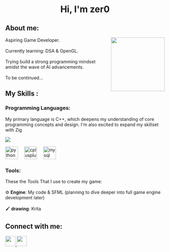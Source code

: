 <h1 align="center">Hi, I'm zer0</h1>

<h2 align="left">About me:</h2>

<img align="right" height="170" src="https://pa1.narvii.com/6012/8a10f08a07fc97b392249973c5d184dca437c909_hq.gif"  />

<p align="left">Aspiring Game Developer.<br><br>Currently learning: DSA & OpenGL.<br><br>Trying build a strong programming mindset amidst the wave of AI advancements.<br><br> To be continued...</p>

<h2 align="left">My Skills :</h2>

<h3 align="left">Programming Languages:</h3>

<p align="left">My primary language is C++, which deepens my understanding of core programming concepts and design. I'm also excited to expand my skillset with Zig</p>

<a href="https://www.codewars.com/users/Zer0iq0"><img src="https://www.codewars.com/users/Zer0iq0/badges/micro"></a>
<br>

<div align="left">
  <img src="https://img.shields.io/badge/Python-3776AB?logo=python&logoColor=white&style=for-the-badge" height="40" alt="python logo"  />
  <img width="12" />
  <img src="https://img.shields.io/badge/C++-00599C?logo=cplusplus&logoColor=white&style=for-the-badge" height="40" alt="cplusplus logo"  />
  <img width="12" />
  <img src="https://img.shields.io/badge/MySQL-4479A1?logo=mysql&logoColor=white&style=for-the-badge" height="40" alt="mysql logo"  />
</div>

<h3 align="left">Tools:</h3>

<p align="left">These the Tools That I use to create my game:<br><br>⚙️ <b>Engine</b>: My code & SFML (planning to dive deeper into full game engine development later)<br><br>🖌️ <b>drawing</b>: Krita</p>

<p align="left"></p>

<h2 align="left">Connect with me:</h2>

<p align="left"> <a href="http://www.instagram.com/zer0.iq0" target="_blank" rel="noreferrer"> <picture> <source media="(prefers-color-scheme: dark)" srcset="https://raw.githubusercontent.com/danielcranney/readme-generator/main/public/icons/socials/instagram-dark.svg" /> <source media="(prefers-color-scheme: light)" srcset="https://raw.githubusercontent.com/danielcranney/readme-generator/main/public/icons/socials/instagram.svg" /> <img src="https://raw.githubusercontent.com/danielcranney/readme-generator/main/public/icons/socials/instagram.svg" width="32" height="32" /> </picture> </a> <a href="https://www.x.com/zer0iq0" target="_blank" rel="noreferrer"> <picture> <source media="(prefers-color-scheme: dark)" srcset="https://raw.githubusercontent.com/danielcranney/readme-generator/main/public/icons/socials/twitter-dark.svg" /> <source media="(prefers-color-scheme: light)" srcset="https://raw.githubusercontent.com/danielcranney/readme-generator/main/public/icons/socials/twitter.svg" /> <img src="https://raw.githubusercontent.com/danielcranney/readme-generator/main/public/icons/socials/twitter.svg" width="32" height="32" /> </picture> </a></p>
